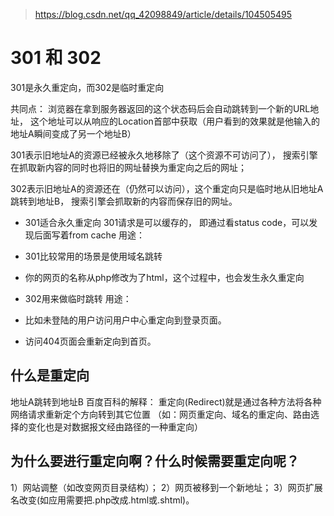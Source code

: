 > https://blog.csdn.net/qq_42098849/article/details/104505495
# 301 和 302
301是永久重定向，而302是临时重定向

共同点： 
浏览器在拿到服务器返回的这个状态码后会自动跳转到一个新的URL地址，
这个地址可以从响应的Location首部中获取（用户看到的效果就是他输入的地址A瞬间变成了另一个地址B）

301表示旧地址A的资源已经被永久地移除了（这个资源不可访问了），
搜索引擎在抓取新内容的同时也将旧的网址替换为重定向之后的网址；

302表示旧地址A的资源还在（仍然可以访问），这个重定向只是临时地从旧地址A跳转到地址B，
搜索引擎会抓取新的内容而保存旧的网址。

+ 301适合永久重定向  301请求是可以缓存的， 即通过看status code，可以发现后面写着from cache
用途：
+ 301比较常用的场景是使用域名跳转
+ 你的网页的名称从php修改为了html，这个过程中，也会发生永久重定向

+ 302用来做临时跳转
用途：
+ 比如未登陆的用户访问用户中心重定向到登录页面。 
+ 访问404页面会重新定向到首页。

## 什么是重定向
地址A跳转到地址B  百度百科的解释：
重定向(Redirect)就是通过各种方法将各种网络请求重新定个方向转到其它位置
（如：网页重定向、域名的重定向、路由选择的变化也是对数据报文经由路径的一种重定向）
## 为什么要进行重定向啊？什么时候需要重定向呢？
1）网站调整（如改变网页目录结构）；
2）网页被移到一个新地址；
3）网页扩展名改变(如应用需要把.php改成.html或.shtml)。